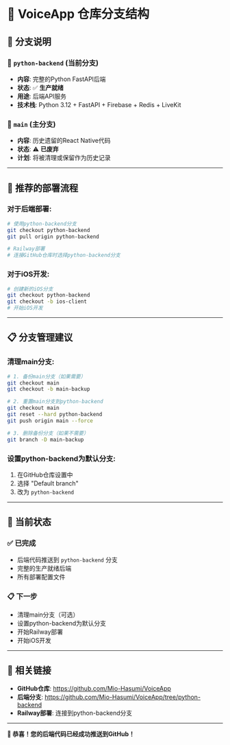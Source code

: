 # 🌳 VoiceApp 仓库分支结构

## 📂 **分支说明**

### 🐍 **`python-backend`** (当前分支)
- **内容**: 完整的Python FastAPI后端
- **状态**: ✅ **生产就绪**
- **用途**: 后端API服务
- **技术栈**: Python 3.12 + FastAPI + Firebase + Redis + LiveKit

### 📱 **`main`** (主分支)
- **内容**: 历史遗留的React Native代码
- **状态**: ⚠️ **已废弃**
- **计划**: 将被清理或保留作为历史记录

---

## 🚀 **推荐的部署流程**

### **对于后端部署**:
```bash
# 使用python-backend分支
git checkout python-backend
git pull origin python-backend

# Railway部署
# 连接GitHub仓库时选择python-backend分支
```

### **对于iOS开发**:
```bash
# 创建新的iOS分支
git checkout python-backend
git checkout -b ios-client
# 开始iOS开发
```

---

## 📋 **分支管理建议**

### **清理main分支**:
```bash
# 1. 备份main分支（如果需要）
git checkout main
git checkout -b main-backup

# 2. 重置main分支到python-backend
git checkout main
git reset --hard python-backend
git push origin main --force

# 3. 删除备份分支（如果不需要）
git branch -D main-backup
```

### **设置python-backend为默认分支**:
1. 在GitHub仓库设置中
2. 选择 "Default branch"
3. 改为 `python-backend`

---

## 🎯 **当前状态**

### ✅ **已完成**
- 后端代码推送到 `python-backend` 分支
- 完整的生产就绪后端
- 所有部署配置文件

### 📋 **下一步**
- 清理main分支（可选）
- 设置python-backend为默认分支
- 开始Railway部署
- 开始iOS开发

---

## 🔗 **相关链接**

- **GitHub仓库**: https://github.com/Mio-Hasumi/VoiceApp
- **后端分支**: https://github.com/Mio-Hasumi/VoiceApp/tree/python-backend
- **Railway部署**: 连接到python-backend分支

---

**🎉 恭喜！您的后端代码已经成功推送到GitHub！** 